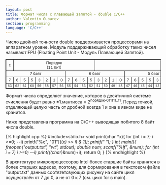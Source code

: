 ```yaml
---
layout: post
title: Формат числа с плавающей запятой - double С/С++
author: Valentin Gubarev
section: programming
language: 'C/C++'
---
```


Число двойной точности double поддерживается процессорами на аппаратном уровне. Модуль поддерживающий обработку таких чисел называют FPU (Floating Point Unit - Модуль Плавающей Запятой).

<table border="1" bordercolor="black" style="font-size: 12px; font-face: Courier New;" width="100%">
<tr align="center" valign="center">
<td colspan="01">&plusmn;</td>
<td colspan="11">Порядок<br>(11 бит)</td>
<td colspan="52">Мантисса<br>(52 бита)</td>
</tr>
<tr align="center" valign="center">
<td colspan="8">7 байт</td>
<td colspan="8">6 байт</td>
<td colspan="8">5 байт</td>
<td colspan="8">4 байт</td>
<td colspan="8">3 байт</td>
<td colspan="8">2 байт</td>
<td colspan="8">1 байт</td>
<td colspan="8">0 байт</td>
</tr>
<tr align="center" valign="center">
<td>7</td> <td>6</td> <td>5</td> <td>5</td> <td>3</td> <td>2</td> <td>1</td> <td>0</td>
<td>7</td> <td>6</td> <td>5</td> <td>5</td> <td>3</td> <td>2</td> <td>1</td> <td>0</td>
<td>7</td> <td>6</td> <td>5</td> <td>5</td> <td>3</td> <td>2</td> <td>1</td> <td>0</td>
<td>7</td> <td>6</td> <td>5</td> <td>5</td> <td>3</td> <td>2</td> <td>1</td> <td>0</td>
<td>7</td> <td>6</td> <td>5</td> <td>5</td> <td>3</td> <td>2</td> <td>1</td> <td>0</td>
<td>7</td> <td>6</td> <td>5</td> <td>5</td> <td>3</td> <td>2</td> <td>1</td> <td>0</td>
<td>7</td> <td>6</td> <td>5</td> <td>5</td> <td>3</td> <td>2</td> <td>1</td> <td>0</td>
<td>7</td> <td>6</td> <td>5</td> <td>5</td> <td>3</td> <td>2</td> <td>1</td> <td>0</td>
</tr>
<tr align="center" valign="center" style="font-size: 10px;">
<td>63</td> 
<td>62</td> <td>61</td> <td>60</td> <td>59</td> <td>58</td> <td>57</td> <td>56</td> <td>55</td> <td>54</td> <td>53</td> <td>52</td>
<td>51</td>
<td>50</td> <td>49</td> <td>48</td>
<td>47</td> <td>46</td> <td>45</td> <td>44</td> <td>43</td> <td>42</td> <td>41</td> <td>40</td>
<td>39</td> <td>38</td> <td>37</td> <td>36</td> <td>35</td> <td>34</td> <td>33</td> <td>32</td>
<td>31</td> <td>30</td> <td>29</td> <td>28</td> <td>27</td> <td>26</td> <td>25</td> <td>24</td>
<td>23</td> <td>22</td> <td>21</td> <td>20</td> <td>19</td> <td>18</td> <td>17</td> <td>16</td>
<td>15</td> <td>14</td> <td>13</td> <td>12</td> <td>11</td> <td>10</td> <td>09</td> <td>08</td>
<td>07</td> <td>06</td> <td>05</td> <td>04</td> <td>03</td> <td>02</td> <td>01</td> <td>00</td>
</tr>
</table>

Формат числа определяет значение, которое в десятичной системе счисления будет равно &plusmn;1.мантисса &times; 2<sup>порядок-011111..11</sup>. Перед точкой, отделяющей целую часть от дробной всегда 1 и она в явном виде не хранится.

Ниже представлена программа на C/C++ выводящая побитого 8 байт числа double.

{% highlight cpp %}
#include<stdio.h>
void print(char *x){
	for (int i = 7; i >=0; --i)
		printf("%c", "01"[((*x) >> i) & 1]);
	printf(" ");
}
int main(){
	freopen("output.txt", "wt", stdout);
	double num;
	scanf("%lf", &num);
	for (int i = 7; i >=0; --i)
		print(((char*)&num)+i);
	return 0;
}
{% endhighlight %}

В архитектуре микропроцессоров Intel более старшие байты хранятся в более старших адресах, поэтому, для формирования в текстовом файле "output.txt" данных соотвтетсвующих рисунку на сайте цикл осуществлён от 7 до 0, а не от 0 к 7 (см. цикл for в main).
